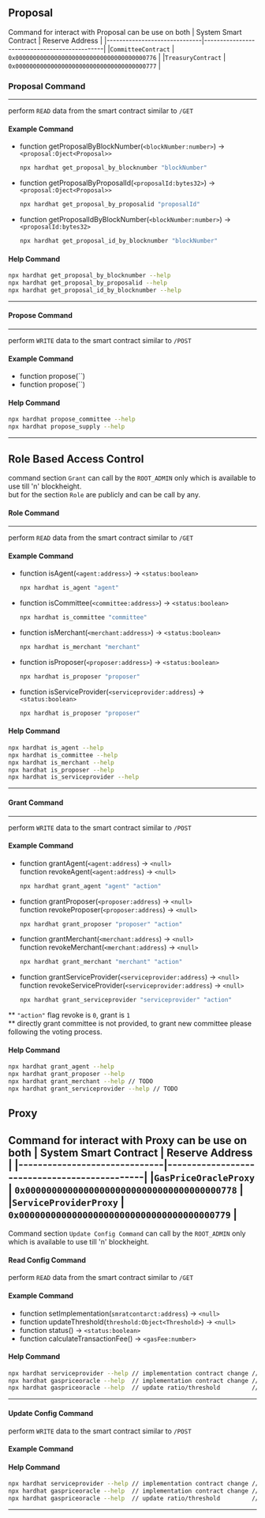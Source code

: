 <!-- Proposal -->
## Proposal
Command for interact with Proposal can be use on both 
| System Smart Contract        | Reserve Address                              |
|------------------------------|----------------------------------------------|
|`CommitteeContract`           | `0x0000000000000000000000000000000000000776` |
|`TreasuryContract`            | `0x0000000000000000000000000000000000000777` |
### Proposal Command  
---
perform `READ` data from the smart contract similar to `/GET`
#### Example Command
- function getProposalByBlockNumber(`<blockNumber:number>`) → `<proposal:Oject<Proposal>>`
    ``` bash
    npx hardhat get_proposal_by_blocknumber "blockNumber"
    ``` 
- function getProposalByProposalId(`<proposalId:bytes32>`) → `<proposal:Oject<Proposal>>`
    ``` bash
    npx hardhat get_proposal_by_proposalid "proposalId"
    ``` 
- function getProposalIdByBlockNumber(`<blockNumber:number>`) → `<proposalId:bytes32>`
    ``` bash
    npx hardhat get_proposal_id_by_blocknumber "blockNumber"
    ``` 
#### Help Command
``` bash
npx hardhat get_proposal_by_blocknumber --help
npx hardhat get_proposal_by_proposalid --help
npx hardhat get_proposal_id_by_blocknumber --help
```
---
#### Propose Command 
--- 
perform `WRITE` data to the smart contract similar to `/POST`
#### Example Command
- function propose(``)
- function propose(``)
#### Help Command
``` bash
npx hardhat propose_committee --help
npx hardhat propose_supply --help
```
---
<!-- Proposal -->


<!-- Role Based Access Control -->
## Role Based Access Control
command section `Grant` can call by the `ROOT_ADMIN` only which is available to use till 'n' blockheight.  
but for the section `Role` are publicly and can be call by any.
#### Role Command
---
perform `READ` data from the smart contract similar to `/GET`
#### Example Command
- function isAgent(`<agent:address>`) → `<status:boolean>`
    ``` bash
    npx hardhat is_agent "agent"
    ``` 
- function isCommittee(`<committee:address>`) → `<status:boolean>`
    ``` bash
    npx hardhat is_committee "committee"
    ``` 
- function isMerchant(`<merchant:address>`) → `<status:boolean>`
    ``` bash
    npx hardhat is_merchant "merchant"
    ``` 
- function isProposer(`<proposer:address>`) → `<status:boolean>`
    ``` bash
    npx hardhat is_proposer "proposer"
    ``` 
- function isServiceProvider(`<serviceprovider:address`) → `<status:boolean>`
    ``` bash
    npx hardhat is_proposer "proposer"
    ``` 
#### Help Command
``` bash
npx hardhat is_agent --help
npx hardhat is_committee --help
npx hardhat is_merchant --help
npx hardhat is_proposer --help
npx hardhat is_serviceprovider --help
```
---
#### Grant Command
---
perform `WRITE` data to the smart contract similar to `/POST`
#### Example Command
- function grantAgent(`<agent:address`) → `<null>`  
  function revokeAgent(`<agent:address`) → `<null>`
    ``` bash
    npx hardhat grant_agent "agent" "action"
    ``` 
- function grantProposer(`<proposer:address`) → `<null>`  
  function revokeProposer(`<proposer:address`) → `<null>`
    ``` bash
    npx hardhat grant_proposer "proposer" "action"
    ``` 
- function grantMerchant(`<merchant:address`) → `<null>`  
  function revokeMerchant(`<merchant:address`) → `<null>`
    ``` bash
    npx hardhat grant_merchant "merchant" "action"
    ``` 
- function grantServiceProvider(`<serviceprovider:address`) → `<null>`  
  function revokeServiceProvider(`<serviceprovider:address`) → `<null>`
    ``` bash
    npx hardhat grant_serviceprovider "serviceprovider" "action" 
    ```
** `"action"` flag revoke is `0`, grant is `1`  
** directly grant committee is not provided, to grant new committee please following the voting process.  
#### Help Command
``` bash
npx hardhat grant_agent --help
npx hardhat grant_proposer --help
npx hardhat grant_merchant --help // TODO
npx hardhat grant_serviceprovider --help // TODO
```
<!-- Role Based Access Control -->

<!-- Proxy -->
## Proxy
Command for interact with Proxy can be use on both 
| System Smart Contract        | Reserve Address                              |
|------------------------------|----------------------------------------------|
|`GasPriceOracleProxy`         | `0x0000000000000000000000000000000000000778` |
|`ServiceProviderProxy`        | `0x0000000000000000000000000000000000000779` |
---
Command section `Update Config Command` can call by the `ROOT_ADMIN` only which is available to use till 'n' blockheight.

#### Read Config Command
perform `READ` data from the smart contract similar to `/GET`
#### Example Command
- function setImplementation(`smratcontarct:address`) → `<null>`
- function updateThreshold(`threshold:Object<Threshold>`) → `<null>`
- function status() → `<status:boolean>`
- function calculateTransactionFee() → `<gasFee:number>`
#### Help Command
``` bash
npx hardhat serviceprovider --help // implementation contract change // TODO
npx hardhat gaspriceoracle --help  // implementation contract change // TODO
npx hardhat gaspriceoracle --help  // update ratio/threshold         // TODO
```
---

#### Update Config Command
perform `WRITE` data to the smart contract similar to `/POST`
#### Example Command
#### Help Command
``` bash
npx hardhat serviceprovider --help // implementation contract change // TODO
npx hardhat gaspriceoracle --help  // implementation contract change // TODO
npx hardhat gaspriceoracle --help  // update ratio/threshold         // TODO
```
---
<!-- Proxy -->